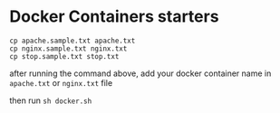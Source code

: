 # Docker Containers starters

```
cp apache.sample.txt apache.txt
cp nginx.sample.txt nginx.txt
cp stop.sample.txt stop.txt
```

after running the command above, add your docker container name in `apache.txt` or `nginx.txt` file

then run `sh docker.sh`
